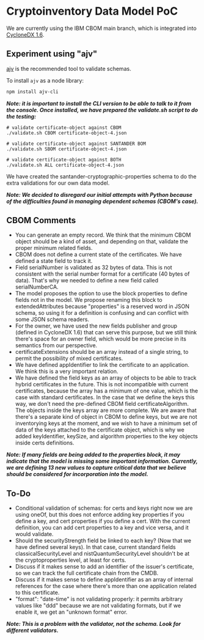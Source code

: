 # Cryptoinventory Data Model PoC

We are currently using the IBM CBOM main branch, which is integrated into [CycloneDX 1.6](https://github.com/CycloneDX/specification).

## Experiment using "ajv"

[ajv](https://www.npmjs.com/package/ajv) is the recommended tool to validate schemas.

To install `ajv` as a node library:

```bash
npm install ajv-cli
```

***Note: it is important to install the CLI version to be able to talk to it from the console. Once installed, we have prepared the validate.sh script to do the testing:***

```
# validate certificate-object against CBOM 
./validate.sh CBOM certificate-object-4.json
 
# validate certificate-object against SANTANDER BOM 
./validate.sh SBOM certificate-object-4.json
 
# validate certificate-object against BOTH 
./validate.sh ALL certificate-object-4.json
```

We have created the santander-cryptographic-properties schema to do the extra validations for our own data model.

***Note: We decided to disregard our initial attempts with Python because of the difficulties found in managing dependent schemas (CBOM's case).***

## CBOM Comments

* You can generate an empty record. We think that the minimum CBOM object should be a kind of asset, and depending on that, validate the proper minimum related fields.
* CBOM does not define a current state of the certificates. We have defined a state field to track it.
* Field serialNumber is validated as 32 bytes of data. This is not consistent with the serial number format for a certificate (40 bytes of data). That's why we needed to define a new field called serialNumberCA.
* The model proposes the option to use the block properties to define fields not in the model. We propose renaming this block to extendedAttributes because "properties" is a reserved word in JSON schema, so using it for a definition is confusing and can conflict with some JSON schema readers.
* For the owner, we have used the new fields publisher and group (defined in CycloneDX 1.6) that can serve this purpose, but we still think there's space for an owner field, which would be more precise in its semantics from our perspective.
* certificateExtensions should be an array instead of a single string, to permit the possibility of mixed certificates.
* We have defined appIdentifier to link the certificate to an application. We think this is a very important relation.
* We have defined the field keys as an array of objects to be able to track hybrid certificates in the future. This is not incompatible with current certificates, because the array has a minimum of one value, which is the case with standard certificates. In the case that we define the keys this way, we don't need the pre-defined CBOM field certificateAlgorithm. The objects inside the keys array are more complete. We are aware that there's a separate kind of object in CBOM to define keys, but we are not inventorying keys at the moment, and we wish to have a minimum set of data of the keys attached to the certificate object, which is why we added keyIdentifier, keySize, and algorithm properties to the key objects inside certs definitions.

***Note: If many fields are being added to the properties block, it may indicate that the model is missing some important information. Currently, we are defining 13 new values to capture critical data that we believe should be considered for incorporation into the model.***

## To-Do

* Conditional validation of schemas: for certs and keys right now we are using oneOf, but this does not enforce adding key properties if you define a key, and cert properties if you define a cert. With the current definition, you can add cert properties to a key and vice versa, and it would validate.
* Should the securityStrength field be linked to each key? (Now that we have defined several keys). In that case, current standard fields classicalSecurityLevel and nistQuantumSecurityLevel shouldn't be at the cryptoproperties level, at least for certs.
* Discuss if it makes sense to add an identifier of the issuer's certificate, so we can track the full certificate chain from the CMDB.
* Discuss if it makes sense to define appIdentifier as an array of internal references for the case where there's more than one application related to this certificate.
* "format": "date-time" is not validating properly: it permits arbitrary values like "ddd" because we are not validating formats, but if we enable it, we get an "unknown format" error.

***Note: This is a problem with the validator, not the schema. Look for different validators.***

